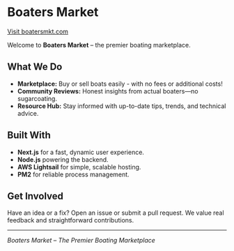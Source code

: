 # Boaters Market

[Visit boatersmkt.com](https://boatersmkt.com)

Welcome to **Boaters Market** – the premier boating marketplace.

## What We Do

- **Marketplace:** Buy or sell boats easily - with no fees or additional costs!
- **Community Reviews:** Honest insights from actual boaters—no sugarcoating.
- **Resource Hub:** Stay informed with up-to-date tips, trends, and technical advice.

## Built With

- **Next.js** for a fast, dynamic user experience.
- **Node.js** powering the backend.
- **AWS Lightsail** for simple, scalable hosting.
- **PM2** for reliable process management.

## Get Involved

Have an idea or a fix? Open an issue or submit a pull request. We value real feedback and straightforward contributions.

---

*Boaters Market – The Premier Boating Marketplace*
